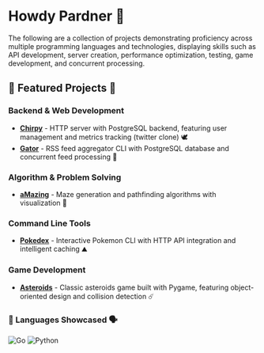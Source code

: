 # Howdy Pardner 🤠 #

The following are a collection of projects demonstrating proficiency across multiple programming languages and technologies, displaying skills such as API development, server creation, performance optimization, testing, game development, and concurrent processing.


## 🧪 Featured Projects 🧠

### Backend & Web Development
- **[Chirpy](https://github.com/vuejs/vue)** - HTTP server with PostgreSQL backend, featuring user management and metrics tracking (twitter clone) 🕊️
- **[Gator](www.github.com/dnewmandev/gator)** - RSS feed aggregator CLI with PostgreSQL database and concurrent feed processing 🐊

### Algorithm & Problem Solving
- **[aMazing](www.github.com/dnewmandev/amazing)** - Maze generation and pathfinding algorithms with visualization 📐

### Command Line Tools
- **[Pokedex](www.github.com/dnewmandev/pokedex)** - Interactive Pokemon CLI with HTTP API integration and intelligent caching ⛰️

### Game Development
- **[Asteroids](www.github.com/dnewmandev/asteroids)** - Classic asteroids game built with Pygame, featuring object-oriented design and collision detection ☄️


### 📖 Languages Showcased 🗣️ ###
![Go](https://img.shields.io/badge/go-%2300ADD8.svg?style=for-the-badge&logo=go&logoColor=white)
![Python](https://img.shields.io/badge/python-3670A0?style=for-the-badge&logo=python&logoColor=ffdd54)
